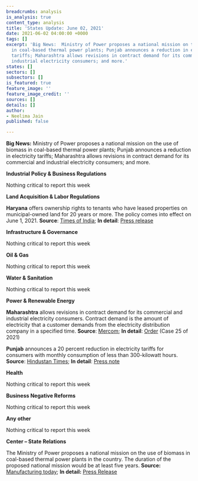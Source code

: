 ```yaml
---
breadcrumbs: analysis
is_analysis: true
content_type: analysis
title: 'States Update: June 02, 2021'
date: 2021-06-02 04:00:00 +0000
tags: []
excerpt: 'Big News:  Ministry of Power proposes a national mission on the use of biomass
  in coal-based thermal power plants; Punjab announces a reduction in electricity
  tariffs; Maharashtra allows revisions in contract demand for its commercial and
  industrial electricity consumers; and more.'
states: []
sectors: []
subsectors: []
is_featured: true
feature_image: ''
feature_image_credit: ''
sources: []
details: []
author:
- Neelima Jain
published: false

---
```

**Big News:** Ministry of Power proposes a national mission on the use of biomass in coal-based thermal power plants; Punjab announces a reduction in electricity tariffs; Maharashtra allows revisions in contract demand for its commercial and industrial electricity consumers; and more.

**Industrial Policy & Business Regulations**

Nothing critical to report this week

**Land Acquisition & Labor Regulations**

**Haryana** offers ownership rights to tenants who have leased properties on municipal-owned land for 20 years or more. The policy comes into effect on June 1, 2021. **Source**: [Times of India](https://timesofindia.indiatimes.com/city/chandigarh/haryana-ownership-rights-for-people-on-rent-on-municipality-properties-for-20-years-or-more/articleshow/83098126.cms); **In detail**: [Press release](https://haryanacmoffice.gov.in/30-may-2021-0)

**Infrastructure & Governance**

Nothing critical to report this week

**Oil & Gas**

Nothing critical to report this week

**Water & Sanitation**

Nothing critical to report this week

**Power & Renewable Energy**

**Maharashtra** allows revisions in contract demand for its commercial and industrial electricity consumers. Contract demand is the amount of electricity that a customer demands from the electricity distribution company in a specified time. **Source**: [Mercom](https://mercomindia.com/maharashtra-allows-revisions-contract-demand-cl-customers/); **In detail**: [Order](https://www.merc.gov.in/) (Case 25 of 2021)

**Punjab** announces a 20 percent reduction in electricity tariffs for consumers with monthly consumption of less than 300-kilowatt hours. **Source**: [Hindustan Times](https://www.hindustantimes.com/cities/chandigarh-news/in-poll-year-power-tariff-reduced-by-20-in-punjab-101622200692602.html); **In detail**: [Press note](http://pserc.gov.in/pages/Press%20Note%20FY%202021-22.pdf)

**Health**

Nothing critical to report this week

**Business Negative Reforms**

Nothing critical to report this week

**Any other**

Nothing critical to report this week

**Center – State Relations**

The Ministry of Power proposes a national mission on the use of biomass in coal-based thermal power plants in the country. The duration of the proposed national mission would be at least five years. **Source:** [Manufacturing today](https://www.manufacturingtodayindia.com/sectors/10622-ministry-of-power-decides-to-set-up-a-national-mission-on-use-of-biomass); **In detail:** [Press Release](https://pib.gov.in/PressReleasePage.aspx?PRID=1721473)